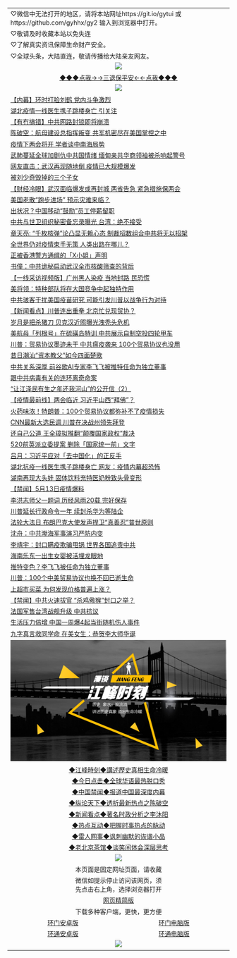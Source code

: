  <table>
<tr>
<td colspan="2" align=left>
♡微信中无法打开的地区，请将本站网址https://git.io/gytui 或 https://github.com/gyhhx/gy2 输入到浏览器中打开。 
 </td>
</tr>
 <tr>
 <td colspan="2" align=left>
♡敬请及时收藏本站以免失连
  <tr>
<td colspan="2" align=left>
♡了解真实资讯保障生命财产安全。
 </td>
   <tr>
<td colspan="2" align=left>
♡全球头条，大陆直连，敬请传播给大陆亲友网友。
 </td>
</tr>

</td>
 </tr>
  <tr>
    <td colspan="2" align=center><img src="https://github.com/gyhhx/image-upload/blob/master/3t%20(1).jpg"></td>
 </tr>
 <tr><td colspan="2" align="center"><a href="https://img.xgtfd.press/oo.aspx?name=ogQuit&key=avwjjojsereqbbyt&from=gy">◆◆◆点我→→三退保平安←←点我◆◆◆</a></td></tr>
  <tr>
    <td colspan="2" align=center><img src="https://cdn.jsdelivr.net/gh/gyoupiodf/im1/%E7%BD%91%E9%97%A8%E6%96%B0%E9%97%BB1.jpg"></td>
 </tr>
<tr><td colspan="2" align="left"><a href="https://img.xgtfd.press/?name=c1170538&key=avwjjojsereqbbyt&from=gy">【内幕】环时打脸刘鹤 党内斗争激烈</a></td></tr>
<tr><td colspan="2" align="left"><a href="https://img.xgtfd.press/?name=c1170490&key=avwjjojsereqbbyt&from=gy">湖北疫情一线医生携子跳楼身亡 引关注</a></td></tr>
<tr><td colspan="2" align="left"><a href="https://img.xgtfd.press/?name=c1170503&key=avwjjojsereqbbyt&from=gy">【有冇搞错】中共网路封锁即将崩溃</a></td></tr>
<tr><td colspan="2" align="left"><a href="https://img.xgtfd.press/?name=c1170598&key=avwjjojsereqbbyt&from=gy">陈破空：航母建设总指挥叛变 共军机密尽在美国掌控之中</a></td></tr>
<tr><td colspan="2" align="left"><a href="https://img.xgtfd.press/?name=c1170505&key=avwjjojsereqbbyt&from=gy">疫情下两会将开 学者谈中南海局势</a></td></tr>
<tr><td colspan="2" align="left"><a href="https://img.xgtfd.press/?name=c1170580&key=avwjjojsereqbbyt&from=gy">武肺蔓延全球加剧仇中共国情绪 缅甸亲共华商领袖被杀响起警号</a></td></tr>
<tr><td colspan="2" align="left"><a href="https://img.xgtfd.press/?name=c1170572&key=avwjjojsereqbbyt&from=gy">网友直击：武汉再现随地倒 疫情已大规模爆发</a></td></tr>
<tr><td colspan="2" align="left"><a href="https://img.xgtfd.press/?name=c1170589&key=avwjjojsereqbbyt&from=gy">被刘少奇毁掉的三个子女</a></td></tr>
<tr><td colspan="2" align="left"><a href="https://img.xgtfd.press/?name=c1170543&key=avwjjojsereqbbyt&from=gy">【财经冷眼】武汉面临爆发或再封城 两省告急 紧急措施保两会</a></td></tr>
<tr><td colspan="2" align="left"><a href="https://img.xgtfd.press/?name=c1170513&key=avwjjojsereqbbyt&from=gy">美国老散“跑步进场” 预示灾难来临？</a></td></tr>
<tr><td colspan="2" align="left"><a href="https://img.xgtfd.press/?name=c1170583&key=avwjjojsereqbbyt&from=gy">出状况？中国移动“鼓励”员工停薪留职</a></td></tr>
<tr><td colspan="2" align="left"><a href="https://img.xgtfd.press/?name=c1170561&key=avwjjojsereqbbyt&from=gy">中共与世卫组织秘密备忘录曝光 台湾：绝不接受</a></td></tr>
<tr><td colspan="2" align="left"><a href="https://img.xgtfd.press/?name=c1170541&key=avwjjojsereqbbyt&from=gy">章天亮: “千枚核弹”论凸显无赖心态 制裁招数组合中共将无以招架</a></td></tr>
<tr><td colspan="2" align="left"><a href="https://img.xgtfd.press/?name=c1170569&key=avwjjojsereqbbyt&from=gy">全世界仍对疫情束手无策  人类出路在哪儿？</a></td></tr>
<tr><td colspan="2" align="left"><a href="https://img.xgtfd.press/?name=c1170557&key=avwjjojsereqbbyt&from=gy">正被香港警方通缉的「X小姐」声明</a></td></tr>
<tr><td colspan="2" align="left"><a href="https://img.xgtfd.press/?name=c1170588&key=avwjjojsereqbbyt&from=gy">书僮：中共诡秘启动武汉全市核酸筛查的背后</a></td></tr>
<tr><td colspan="2" align="left"><a href="https://img.xgtfd.press/?name=c1170566&key=avwjjojsereqbbyt&from=gy">【一线采访视频版】广州黑人染疫 当地封路 民恐慌</a></td></tr>
<tr><td colspan="2" align="left"><a href="https://img.xgtfd.press/?name=c1170584&key=avwjjojsereqbbyt&from=gy">美将领：特种部队将在大国竞争中起独特作用</a></td></tr>
<tr><td colspan="2" align="left"><a href="https://img.xgtfd.press/?name=c1170524&key=avwjjojsereqbbyt&from=gy">中共骇客干扰美国疫苗研究 可能引发川普以战争行为对待</a></td></tr>
<tr><td colspan="2" align="left"><a href="https://img.xgtfd.press/?name=c1170596&key=avwjjojsereqbbyt&from=gy">【新闻看点】川普连出重拳 北京忙兑现贸协？</a></td></tr>
<tr><td colspan="2" align="left"><a href="https://img.xgtfd.press/?name=c1170577&key=avwjjojsereqbbyt&from=gy">岁月是把杀猪刀 贝克汉近照曝光洩秃头危机</a></td></tr>
<tr><td colspan="2" align="left"><a href="https://img.xgtfd.press/?name=c1170559&key=avwjjojsereqbbyt&from=gy">美航母「列根号」在硫磺岛特训 中共展示自制空投四轮甲车</a></td></tr>
<tr><td colspan="2" align="left"><a href="https://img.xgtfd.press/?name=c1170570&key=avwjjojsereqbbyt&from=gy">川普：贸易协议墨迹未干 中共瘟疫袭来 100个贸易协议也没用</a></td></tr>
<tr><td colspan="2" align="left"><a href="https://img.xgtfd.press/?name=c1170576&key=avwjjojsereqbbyt&from=gy">昔日潮汕“资本教父”如今四面楚歌</a></td></tr>
<tr><td colspan="2" align="left"><a href="https://img.xgtfd.press/?name=c1170542&key=avwjjojsereqbbyt&from=gy">中共关系深厚 前谷歌AI专家李飞飞被推特任命为独立董事</a></td></tr>
<tr><td colspan="2" align="left"><a href="https://img.xgtfd.press/?name=c1170556&key=avwjjojsereqbbyt&from=gy">跟中共病毒有关的连环离奇命案</a></td></tr>
<tr><td colspan="2" align="left"><a href="https://img.xgtfd.press/?name=c1170539&key=avwjjojsereqbbyt&from=gy">“让江泽民有生之年还我河山”的公开信（2）</a></td></tr>
<tr><td colspan="2" align="left"><a href="https://img.xgtfd.press/?name=c1170595&key=avwjjojsereqbbyt&from=gy">【疫情最前线】两会临近 习近平山西“拜佛”？</a></td></tr>
<tr><td colspan="2" align="left"><a href="https://img.xgtfd.press/?name=c1170501&key=avwjjojsereqbbyt&from=gy">火药味浓！特朗普：100个贸易协议都弥补不了疫情损失</a></td></tr>
<tr><td colspan="2" align="left"><a href="https://img.xgtfd.press/?name=c1170579&key=avwjjojsereqbbyt&from=gy">CNN最新大选民调 川普在决战州领先拜登</a></td></tr>
<tr><td colspan="2" align="left"><a href="https://img.xgtfd.press/?name=c1170575&key=avwjjojsereqbbyt&from=gy">还自己公道 王全璋拟推翻“颠覆国家政权”裁决</a></td></tr>
<tr><td colspan="2" align="left"><a href="https://img.xgtfd.press/?name=c1170560&key=avwjjojsereqbbyt&from=gy">520前英派立委提案 删除「国家统一前」文字</a></td></tr>
<tr><td colspan="2" align="left"><a href="https://img.xgtfd.press/?name=c1170617&key=avwjjojsereqbbyt&from=gy">吕月：习近平应对「去中国化」的正反手</a></td></tr>
<tr><td colspan="2" align="left"><a href="https://img.xgtfd.press/?name=c1170608&key=avwjjojsereqbbyt&from=gy">湖北抗疫一线医生携子跳楼身亡 网友：疫情内幕超恐怖</a></td></tr>
<tr><td colspan="2" align="left"><a href="https://img.xgtfd.press/?name=c1170568&key=avwjjojsereqbbyt&from=gy">湖南再现大头娃 固体饮料充特医奶粉致头骨变形</a></td></tr>
<tr><td colspan="2" align="left"><a href="https://img.xgtfd.press/?name=c1170587&key=avwjjojsereqbbyt&from=gy">【禁闻】5月13日疫情爆料</a></td></tr>
<tr><td colspan="2" align="left"><a href="https://img.xgtfd.press/?name=c1170604&key=avwjjojsereqbbyt&from=gy">李洪志师父一题词 历经风雨20载 完好保存</a></td></tr>
<tr><td colspan="2" align="left"><a href="https://img.xgtfd.press/?name=c1170590&key=avwjjojsereqbbyt&from=gy">川普延长行政命令一年 续封杀华为等陆企</a></td></tr>
<tr><td colspan="2" align="left"><a href="https://img.xgtfd.press/?name=c1170586&key=avwjjojsereqbbyt&from=gy">法轮大法日 布朗巴克大使发声捍卫“真善忍”普世原则</a></td></tr>
<tr><td colspan="2" align="left"><a href="https://img.xgtfd.press/?name=c1170615&key=avwjjojsereqbbyt&from=gy">沈舟：中共渤海军事演习严防内变</a></td></tr>
<tr><td colspan="2" align="left"><a href="https://img.xgtfd.press/?name=c1170491&key=avwjjojsereqbbyt&from=gy">李靖宇：封口瞒疫欺骗甩锅 世界各国追责中共</a></td></tr>
<tr><td colspan="2" align="left"><a href="https://img.xgtfd.press/?name=c1170535&key=avwjjojsereqbbyt&from=gy">海南乐东一出生女婴被活埋龙眼地</a></td></tr>
<tr><td colspan="2" align="left"><a href="https://img.xgtfd.press/?name=c1170492&key=avwjjojsereqbbyt&from=gy">推特变色？李飞飞被任命为独立董事</a></td></tr>
<tr><td colspan="2" align="left"><a href="https://img.xgtfd.press/?name=c1170502&key=avwjjojsereqbbyt&from=gy">川普：100个中美贸易协议也换不回已逝生命</a></td></tr>
<tr><td colspan="2" align="left"><a href="https://img.xgtfd.press/?name=c1170530&key=avwjjojsereqbbyt&from=gy">上超市买菜 为何发现价格普遍上涨？</a></td></tr>
<tr><td colspan="2" align="left"><a href="https://img.xgtfd.press/?name=c1170526&key=avwjjojsereqbbyt&from=gy">【禁闻】中共火速拔官 “杀鸡儆猴”封口之举？</a></td></tr>
<tr><td colspan="2" align="left"><a href="https://img.xgtfd.press/?name=c1170550&key=avwjjojsereqbbyt&from=gy">法国军售台湾战舰升级 中共抗议</a></td></tr>
<tr><td colspan="2" align="left"><a href="https://img.xgtfd.press/?name=c1170540&key=avwjjojsereqbbyt&from=gy">生活压力倍增 中国一周爆4起当街随机伤人事件</a></td></tr>
<tr><td colspan="2" align="left"><a href="https://img.xgtfd.press/?name=c1170565&key=avwjjojsereqbbyt&from=gy">九字真言救同学命 在美女生：恭贺李大师华诞</a></td></tr>

 <tr>
   <td colspan="2" align=center><img src="https://github.com/gyoupiodf/im1/blob/master/jf-1.jpg"></td>
  </tr>
   <tr>
   <td colspan="2" align=center> 
<a href="https://img.xgtfd.press/oo.aspx?name=c922850&key=avwjjojsereqbbyt&from=gy&tag=9877">◆江峰時刻◆講述歷史真相生命冷暖</a><br/>
    </td>
  </tr>
   <tr>
   <td colspan="2" align=center> 
<a href="https://img.xgtfd.press/oo.aspx?name=c816850&key=avwjjojsereqbbyt&from=gy&tag=9877">◆今日点击◆全球华语最热脱口秀</a><br/>
    </td>
  </tr>
  <tr>
  <td colspan="2" align=center>
<a href="https://img.xgtfd.press/oo.aspx?name=c816860&key=avwjjojsereqbbyt&from=gy&tag=99733110">◆中国禁闻◆报道中国最深度内幕</a><br/>
   </tr>
  <tr>
     <td colspan="2" align=center>
<a href="https://img.xgtfd.press/oo.aspx?name=c816855&key=avwjjojsereqbbyt&from=gy&tag=997110">◆纵论天下◆透析最新热点之陈破空</a><br/>
   </tr>
   <tr>
      <td colspan="2" align=center>
<a href="https://img.xgtfd.press/oo.aspx?name=c838308&key=avwjjojsereqbbyt&from=gy&tag=9973110">◆新闻看点◆著名时政分析之李沐阳</a><br/>
   </tr>
   <tr>
     <td colspan="2" align=center>
<a href="https://img.xgtfd.press/oo.aspx?name=c816852&key=avwjjojsereqbbyt&from=gy&tag=9733110">◆热点互动◆把握时事热点的脉动</a><br/>
   </tr>
   <tr>
      <td colspan="2" align=center>
<a href="https://img.xgtfd.press/oo.aspx?name=c816694&key=avwjjojsereqbbyt&from=gy&tag=93310">◆雷人网事◆讽刺幽默的诙谐小品</a><br/>
   </tr>
   <tr>
    <td colspan="2" align=center>
<a href="https://img.xgtfd.press/oo.aspx?name=c816650&key=avwjjojsereqbbyt&from=gy&tag=9973110">◆老北京茶馆◆谈笑间体会深层思考</a><br/>
   </tr>
 
  <tr>
    <td colspan="2" align="center"><img src="https://cdn.jsdelivr.net/gh/opipe/up/oGate65.jpg"/></td>
  </tr>
  <tr>
    <td colspan="2" align="center">本页面是固定网址页面，请收藏</td>
  <tr>
  <tr>
    <td colspan="2" align="center">微信如提示停止访问该网页，须<br/>先点击右上角，选择浏览器打开</td>
  <tr>
  <tr>
    <td colspan="2" align="center"><a href="https://gitcdn.xyz/cdn/otiny/up/master/show004.htm">网页精简版</a></td>
  </tr>
  <tr>
    <td colspan="2" align="center">下载多种客户端，更快，更方便</td>
  <tr>
  <tr>
    <td align="center"><a href="https://cdn.jsdelivr.net/gh/opipe/up/oGatea.apk">环门安卓版</a></td>
    <td align="center"><a href="https://cdn.jsdelivr.net/gh/opipe/up/oGate.zip">环门电脑版</a></td>
  </tr>
  <tr>
    <td align="center"><a href="https://cdn.jsdelivr.net/gh/opipe/up/oPipe.apk">环通安卓版</a></td>
    <td align="center"><a href="https://raw.githubusercontent.com/opipe/up/master/oPipe.zip">环通电脑版</a></td>
  </tr>
  <tr>
    <td colspan="2" align="center"><img src="https://cdn.jsdelivr.net/gh/opipe/up/oGate640.jpg"/></td>
  </tr>
</table>
